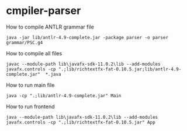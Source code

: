 # cmpiler-parser

How to compile ANTLR grammar file

```
java -jar lib/antlr-4.9-complete.jar -package parser -o parser grammar/PSC.g4
```

How to compile all files

```
javac --module-path lib\javafx-sdk-11.0.2\lib --add-modules javafx.controls -cp ".;lib/richtextfx-fat-0.10.5.jar;lib/antlr-4.9-complete.jar"  *.java
```

How to run main file

```
java -cp ".;lib/antlr-4.9-complete.jar" Main
```

How to run frontend

```
java --module-path lib\javafx-sdk-11.0.2\lib --add-modules javafx.controls -cp ".;lib/richtextfx-fat-0.10.5.jar" App
```

